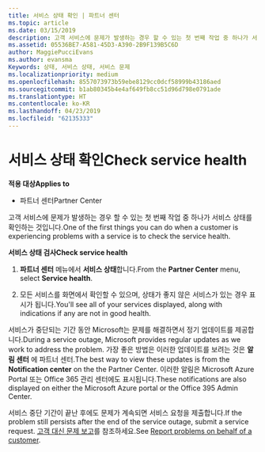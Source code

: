 ```yaml
---
title: 서비스 상태 확인 | 파트너 센터
ms.topic: article
ms.date: 03/15/2019
description: 고객 서비스에 문제가 발생하는 경우 할 수 있는 첫 번째 작업 중 하나가 서비스 상태를 확인하는 것입니다.
ms.assetid: 05536BE7-A581-45D3-A390-2B9F139B5C6D
author: MaggiePucciEvans
ms.author: evansma
Keywords: 상태, 서비스 상태, 서비스 문제
ms.localizationpriority: medium
ms.openlocfilehash: 8557073973b59ebe8129cc0dcf58999b43186aed
ms.sourcegitcommit: b1ab80345b4e4af649fb8cc51d96d798e0791ade
ms.translationtype: HT
ms.contentlocale: ko-KR
ms.lasthandoff: 04/23/2019
ms.locfileid: "62135333"
---
```

# <a name="check-service-health"></a><span data-ttu-id="50ac0-104">서비스 상태 확인</span><span class="sxs-lookup"><span data-stu-id="50ac0-104">Check service health</span></span>

<span data-ttu-id="50ac0-105">**적용 대상**</span><span class="sxs-lookup"><span data-stu-id="50ac0-105">**Applies to**</span></span>

-  <span data-ttu-id="50ac0-106">파트너 센터</span><span class="sxs-lookup"><span data-stu-id="50ac0-106">Partner Center</span></span>

<span data-ttu-id="50ac0-107">고객 서비스에 문제가 발생하는 경우 할 수 있는 첫 번째 작업 중 하나가 서비스 상태를 확인하는 것입니다.</span><span class="sxs-lookup"><span data-stu-id="50ac0-107">One of the first things you can do when a customer is experiencing problems with a service is to check the service health.</span></span>

<span data-ttu-id="50ac0-108">**서비스 상태 검사**</span><span class="sxs-lookup"><span data-stu-id="50ac0-108">**Check service health**</span></span>

1.  <span data-ttu-id="50ac0-109">**파트너 센터** 메뉴에서 **서비스 상태**합니다.</span><span class="sxs-lookup"><span data-stu-id="50ac0-109">From the **Partner Center** menu, select **Service health**.</span></span> 

2.  <span data-ttu-id="50ac0-110">모든 서비스를 화면에서 확인할 수 있으며, 상태가 좋지 않은 서비스가 있는 경우 표시가 됩니다.</span><span class="sxs-lookup"><span data-stu-id="50ac0-110">You'll see all of your services displayed, along with indications if any are not in good health.</span></span> 

<span data-ttu-id="50ac0-111">서비스가 중단되는 기간 동안 Microsoft는 문제를 해결하면서 정기 업데이트를 제공합니다.</span><span class="sxs-lookup"><span data-stu-id="50ac0-111">During a service outage, Microsoft provides regular updates as we work to address the problem.</span></span> <span data-ttu-id="50ac0-112">가장 좋은 방법은 이러한 업데이트를 보려는 것은 **알림 센터** 에 파트너 센터.</span><span class="sxs-lookup"><span data-stu-id="50ac0-112">The best way to view these updates is from the **Notification center** on the the Partner Center.</span></span> <span data-ttu-id="50ac0-113">이러한 알림은 Microsoft Azure Portal 또는 Office 365 관리 센터에도 표시됩니다.</span><span class="sxs-lookup"><span data-stu-id="50ac0-113">These notifications are also displayed on either the Microsoft Azure portal or the Office 395 Admin Center.</span></span>

<span data-ttu-id="50ac0-114">서비스 중단 기간이 끝난 후에도 문제가 계속되면 서비스 요청을 제출합니다.</span><span class="sxs-lookup"><span data-stu-id="50ac0-114">If the problem still persists after the end of the service outage, submit a service request.</span></span> <span data-ttu-id="50ac0-115">[고객 대신 문제 보고](report-problems-on-behalf-of-a-customer.md)를 참조하세요.</span><span class="sxs-lookup"><span data-stu-id="50ac0-115">See [Report problems on behalf of a customer](report-problems-on-behalf-of-a-customer.md).</span></span>

 

 



